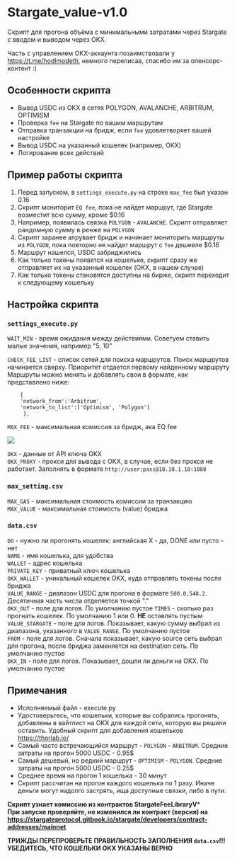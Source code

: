 # Stargate_value-v1.0
Скрипт для прогона объёма с минимальными затратами через Stargate с вводом и выводом через OKX.

Часть с управлением OKX-аккаунта позаимствовали у https://t.me/hodlmodeth, немного переписав, спасибо им за опенсорс-контент :)

## Особенности скрипта
* Вывод USDC из OKX в сетях POLYGON, AVALANCHE, ARBITRUM, OPTIMISM
* Проверка `fee` на Stargate по вашим маршрутам
* Отправка транзакции на бридж, если `fee` удовлетворяет вашей настройке
* Вывод USDC на указанный кошелек (например, OKX)
* Логирование всех действий

## Пример работы скрипта
1. Перед запуском, в `settings_execute.py` на строке `max_fee` был указан 0.16
2. Скрипт мониторит `EQ fee`, пока не найдет маршрут, где Stargate возместит всю сумму, кроме $0.16
3. Например, появилась связка `POLYGON` - `AVALANCHE`. Скрипт отправляет рандомную сумму в ренже на `POLYGON`
4. Скрипт заранее апрувает бридж и начинает мониторить маршруты из `POLYGON`, пока повторно не найдет маршрут с `fee` дешевле $0.16
5. Маршрут нашелся, USDC забриджились
6. Как только токены появятся на кошельке, скрипт сразу же отправляет их на указанный кошелек (OKX, в нашем случае)
7. Как только токены становятся доступны на бирже, скрипт переходит к следующему кошельку

## Настройка скрипта
### **`settings_execute.py`**  
`WAIT_MIN` - время ожидания между действиями. Советуем ставить малые значения, например "5, 10"  

`CHECK_FEE_LIST` - список сетей для поиска маршрутов. Поиск маршрутов начинается сверху. Приоритет отдается первому найденному маршруту  
Маршруты можно менять и добавлять свои в формате, как представлено ниже:  
```
    {
    'network_from':'Arbitrum', 
    'network_to_list':['Optimism', 'Polygon']
     },
```

`MAX_FEE` - максимальная комиссия за бридж, ака EQ fee  

![](https://i.ibb.co/Wz1NnQW/photo-2023-07-11-19-25-11.jpg)

`OKX` - данные от API ключа OKX  
`OKX_PROXY` - прокси для вывода с OKX, в случае, если без прокси не работает. Заполнять в формате `http://user:pass@10.10.1.10:1080`  

### **`max_setting.csv`**

`MAX_GAS` - максимальная стоимость комиссии за транзакцию  
`MAX_VALUE` - максимальная стоимость (value) бриджа

### **`data.csv`**

`DO` - нужно ли прогонять кошелек: английская X - да, DONE или пусто - нет  
`NAME` - имя кошелька, для удобства  
`WALLET` - адрес кошелька  
`PRIVATE_KEY`	- приватный ключ кошелька  
`OKX_WALLET` - уникальный кошелек OKX, куда отправлять токены после бриджа  
`VALUE_RANGE`	- диапазон USDC для прогона в формате `500.0,548.2`. Десятичная часть числа отделяется точкой "."  
`OKX_OUT` - поле для логов. По умолчанию пустое	
`TIMES`	- сколько раз прогнать кошелек. По умолчанию 1 или 0. **НЕ** оставлять пустым  
`VALUE_STARGATE` - поле для логов. Показывает, какую сумму выбрал из диапазона, указанного в `VALUE_RANGE`. По умолчанию пустое  
`FROM` - поле для логов. Сначала показывает, какую source сеть выбрал для прогона, после бриджа заменяется на destination сеть. По умолчанию пустое  
`OKX_IN` - поле для логов. Показывает, дошли ли деньги на OKX. По умолчанию пустое

## Примечания
* Исполняемый файл - execute.py
* Удостоверьтесь, что кошельки, которые вы собрались прогонять, добавлены в вайтлист на OKX для каждой сети, которую вы решили оставить. Удобный скрипт для добавления кошельков https://thorlab.io/
* Самый часто встречающийся маршрут - `POLYGON` - `ARBITRUM`. Средние затраты на прогон 5000 USDC - 0.95$  
* Самый дешевый, но редкий маршрут - `OPTIMISM` - `POLYGON`. Средние затраты на прогон 5000 USDC - 0.25$  
* Среднее время на прогон 1 кошелька - 30 минут  
* Скрипт рассчитан на прогон каждого кошелька по 1 разу. Иначе деньги могут надолго застрять, ища доступные связки, либо в пути.  

**Скрипт узнает комиссию из контрактов StargateFeeLibraryV***  
**При запуске проверяйте, не изменился ли контракт (версия) на https://stargateprotocol.gitbook.io/stargate/developers/contract-addresses/mainnet**

**ТРИЖДЫ ПЕРЕПРОВЕРЬТЕ ПРАВИЛЬНОСТЬ ЗАПОЛНЕНИЯ `data.csv`!!!**  
**УБЕДИТЕСЬ, ЧТО КОШЕЛЬКИ OKX УКАЗАНЫ ВЕРНО**

